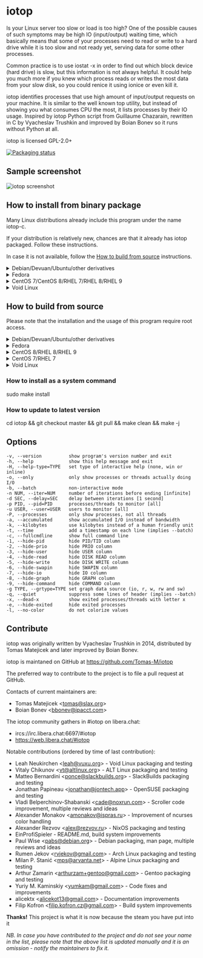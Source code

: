 # iotop

Is your Linux server too slow or load is too high? One of the possible
causes of such symptoms may be high IO (input/output) waiting time,
which basically means that some of your processes need to read or write
to a hard drive while it is too slow and not ready yet, serving data for
some other processes.

Common practice is to use iostat -x in order to find out which block
device (hard drive) is slow, but this information is not always helpful.
It could help you much more if you knew which process reads or writes
the most data from your slow disk, so you could renice it using ionice
or even kill it.

iotop identifies processes that use high amount of input/output requests
on your machine. It is similar to the well known top utility, but
instead of showing you what consumes CPU the most, it lists
processes by their IO usage. Inspired by iotop Python script from
Guillaume Chazarain, rewritten in C by Vyacheslav Trushkin and improved
by Boian Bonev so it runs without Python at all.

iotop is licensed GPL-2.0+

[![Packaging status](https://repology.org/badge/tiny-repos/iotop-c.svg)](https://repology.org/project/iotop-c/versions)

## Sample screenshot

![iotop screenshot](.sample/screenshot.png)

## How to install from binary package

Many Linux distributions already include this program under the name iotop-c.

If your distribution is relatively new, chances are that it already has iotop packaged. Follow these instructions.

In case it is not available, follow the [How to build from source](#how-to-build-from-source) instructions.

<details>
  <summary>Debian/Devuan/Ubuntu/other derivatives</summary>
&nbsp;  

Use the following command (note that `-y` disables confirmation prompts):
  
    sudo apt install iotop-c -y
</details>

<details>
  <summary>Fedora</summary>
&nbsp;  

Use the following command (note that `-y` disables confirmation prompts):
  
    sudo dnf install iotop-c -y
</details>

<details>
  <summary>CentOS 7/CentOS 8/RHEL 7/RHEL 8/RHEL 9</summary>
&nbsp;  

Use the following commands (note that `-y` disables confirmation prompts):
    
    sudo yum install epel-release -y
    sudo yum install iotop-c -y
</details>

<details>
  <summary>Void Linux</summary>
&nbsp;  

Use the following command:
    
    sudo xbps-install iotop-c
</details>

## How to build from source
Please note that the installation and the usage of this program require root access.

<details>
  <summary>Debian/Devuan/Ubuntu/other derivatives</summary>
&nbsp;  

Use the following commands (note that `-y` disables confirmation prompts):
  
    apt install git build-essential libncurses-dev libncursesw5-dev pkg-config -y
    git clone https://github.com/Tomas-M/iotop
    cd iotop
    make -j
</details>

<details>
<summary>Fedora</summary>
&nbsp;  

Use the following commands (note that `-y` disables confirmation prompts):

    dnf install git gcc make ncurses-devel pkgconfig -y
    git clone https://github.com/Tomas-M/iotop
    cd iotop
    make -j
</details>

<details>
<summary>CentOS 8/RHEL 8/RHEL 9</summary>
&nbsp;  

Use the following commands (note that `-y` disables confirmation prompts):

    yum install git gcc make ncurses-devel pkgconfig -y
    git clone https://github.com/Tomas-M/iotop
    cd iotop
    make -j
</details>

<details>
<summary>CentOS 7/RHEL 7</summary>
&nbsp;  

*Note:* On CentOS 7/RHEL 7 `gcc` does not support `-Wdate-time` and needs a `-Wno-strict-overflow` to suppress a pile of bogus warnings.

Use the following commands (note that `-y` disables confirmation prompts):

    yum install git gcc make ncurses-devel pkgconfig -y
    git clone https://github.com/Tomas-M/iotop
    cd iotop
    sed -i 's/-Wdate-time/-Wno-strict-overflow/' Makefile
    make -j
</details>

<details>
<summary>Void Linux</summary>
&nbsp;  

Use the following commands:

    xbps-install git base-devel ncurses-devel
    git clone https://github.com/Tomas-M/iotop
    cd iotop
    make -j
</details>

### How to install as a system command

sudo make install

### How to update to latest version

cd iotop && git checkout master && git pull && make clean && make -j

## Options

    -v, --version          show program's version number and exit
    -h, --help             show this help message and exit
    -H, --help-type=TYPE   set type of interactive help (none, win or inline)
    -o, --only             only show processes or threads actually doing I/O
    -b, --batch            non-interactive mode
    -n NUM, --iter=NUM     number of iterations before ending [infinite]
    -d SEC, --delay=SEC    delay between iterations [1 second]
    -p PID, --pid=PID      processes/threads to monitor [all]
    -u USER, --user=USER   users to monitor [all]
    -P, --processes        only show processes, not all threads
    -a, --accumulated      show accumulated I/O instead of bandwidth
    -k, --kilobytes        use kilobytes instead of a human friendly unit
    -t, --time             add a timestamp on each line (implies --batch)
    -c, --fullcmdline      show full command line
    -1, --hide-pid         hide PID/TID column
    -2, --hide-prio        hide PRIO column
    -3, --hide-user        hide USER column
    -4, --hide-read        hide DISK READ column
    -5, --hide-write       hide DISK WRITE column
    -6, --hide-swapin      hide SWAPIN column
    -7, --hide-io          hide IO column
    -8, --hide-graph       hide GRAPH column
    -9, --hide-command     hide COMMAND column
    -g TYPE, --grtype=TYPE set graph data source (io, r, w, rw and sw)
    -q, --quiet            suppress some lines of header (implies --batch)
    -x, --dead-x           show exited processes/threads with letter x
    -e, --hide-exited      hide exited processes
    -l, --no-color         do not colorize values

## Contribute

iotop was originally written by Vyacheslav Trushkin in 2014, distributed by Tomas Matejicek and later improved by Boian Bonev.

iotop is maintaned on GitHub at https://github.com/Tomas-M/iotop

The preferred way to contribute to the project is to file a pull request at GitHub.

Contacts of current maintainers are:

-   Tomas Matejicek &lt;[tomas@slax.org](mailto:tomas@slax.org)&gt;
-   Boian Bonev &lt;[bbonev@ipacct.com](mailto:bbonev@ipacct.com)&gt;

The iotop community gathers in #iotop on libera.chat:

-   ircs://irc.libera.chat:6697/#iotop  
-   https://web.libera.chat/#iotop

Notable contributions (ordered by time of last contribution):

-   Leah Neukirchen &lt;[leah@vuxu.org](mailto:leah@vuxu.org)&gt; - Void Linux packaging and testing
-   Vitaly Chikunov &lt;[vt@altlinux.org](mailto:vt@altlinux.org)&gt; - ALT Linux packaging and testing
-   Matteo Bernardini &lt;[ponce@slackbuilds.org](mailto:ponce@slackbuilds.org)&gt; - SlackBuilds packaging and testing
-   Jonathan Papineau &lt;[jonathan@jontech.app](mailto:jonathan@jontech.app)&gt; - OpenSUSE packaging and testing
-   Vladi Belperchinov-Shabanski &lt;[cade@noxrun.com](mailto:cade@noxrun.com)&gt; - Scroller code improvement, multiple reviews and ideas
-   Alexander Monakov &lt;[amonakov@ispras.ru](mailto:amonakov@ispras.ru)&gt; - Improvement of ncurses color handling
-   Alexander Rezvov &lt;[alex@rezvov.ru](mailto:alex@rezvov.ru)&gt; - NixOS packaging and testing
-   EinProfiSpieler - README.md, build system improvements
-   Paul Wise &lt;[pabs@debian.org](mailto:pabs@debian.org)&gt; - Debian packaging, man page, multiple reviews and ideas
-   Rumen Jekov &lt;[rvjekov@gmail.com](mailto:rvjekov@gmail.com)&gt; - Arch Linux packaging and testing
-   Milan P. Stanić &lt;[mps@arvanta.net](mailto:mps@arvanta.net)&gt; - Alpine Linux packaging and testing
-   Arthur Zamarin &lt;[arthurzam+gentoo@gmail.com](mailto:arthurzam+gentoo@gmail.com)&gt; - Gentoo packaging and testing
-   Yuriy M. Kaminskiy &lt;[yumkam@gmail.com](mailto:yumkam@gmail.com)&gt; - Code fixes and improvements
-   alicektx &lt;[alicekot13@gmail.com](mailto:alicekot13@gmail.com)&gt; - Documentation improvements
-   Filip Kofron &lt;[filip.kofron.cz@gmail.com](mailto:filip.kofron.cz@gmail.com)&gt; - Build system improvements

**Thanks!** This project is what it is now because the steam you have put into it

*NB. In case you have contributed to the project and do not see your name in the list, please note that the above list is updated manually and it is an omission - notify the maintainers to fix it.*

